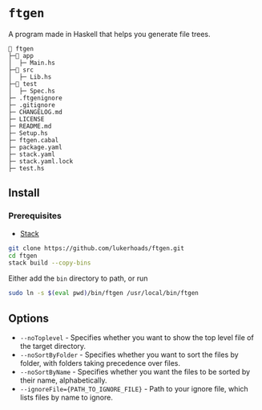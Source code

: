 # `ftgen`

A program made in Haskell that helps you generate file trees. 

```
📁 ftgen
├─📁 app
│  ├─ Main.hs
├─📁 src
│  ├─ Lib.hs
├─📁 test
│  ├─ Spec.hs
├─ .ftgenignore
├─ .gitignore
├─ CHANGELOG.md
├─ LICENSE
├─ README.md
├─ Setup.hs
├─ ftgen.cabal
├─ package.yaml
├─ stack.yaml
├─ stack.yaml.lock
├─ test.hs
```

## Install 

### Prerequisites
- [Stack](https://docs.haskellstack.org/en/stable/)

```bash
git clone https://github.com/lukerhoads/ftgen.git 
cd ftgen
stack build --copy-bins
```
Either add the `bin` directory to path, or run 
```bash
sudo ln -s $(eval pwd)/bin/ftgen /usr/local/bin/ftgen
```

## Options 
- `--noToplevel` - Specifies whether you want to show the top level file of the target directory.
- `--noSortByFolder` - Specifies whether you want to sort the files by folder, with folders taking precedence over files. 
- `--noSortByName` - Specifies whether you want the files to be sorted by their name, alphabetically.
- `--ignoreFile={PATH_TO_IGNORE_FILE}` - Path to your ignore file, which lists files by name to ignore.


